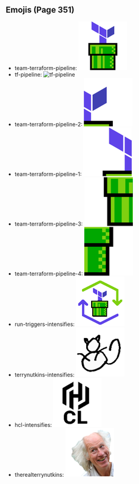 
## Emojis (Page 351)

* team-terraform-pipeline: ![team-terraform-pipeline](output/team-terraform-pipeline.png)
* tf-pipeline: ![tf-pipeline](output/tf-pipeline)
* team-terraform-pipeline-2: ![team-terraform-pipeline-2](output/team-terraform-pipeline-2.png)
* team-terraform-pipeline-1: ![team-terraform-pipeline-1](output/team-terraform-pipeline-1.png)
* team-terraform-pipeline-3: ![team-terraform-pipeline-3](output/team-terraform-pipeline-3.png)
* team-terraform-pipeline-4: ![team-terraform-pipeline-4](output/team-terraform-pipeline-4.png)
* run-triggers-intensifies: ![run-triggers-intensifies](output/run-triggers-intensifies.gif)
* terrynutkins-intensifies: ![terrynutkins-intensifies](output/terrynutkins-intensifies.gif)
* hcl-intensifies: ![hcl-intensifies](output/hcl-intensifies.gif)
* therealterrynutkins: ![therealterrynutkins](output/therealterrynutkins.png)
